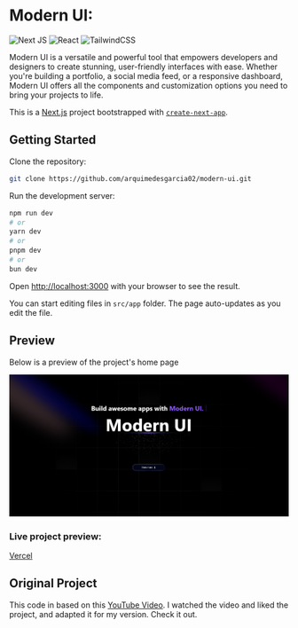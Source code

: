 # Modern UI:

![Next JS](https://img.shields.io/badge/Next-black?style=for-the-badge&logo=next.js&logoColor=white) ![React](https://img.shields.io/badge/react-%2320232a.svg?style=for-the-badge&logo=react&logoColor=%2361DAFB) ![TailwindCSS](https://img.shields.io/badge/tailwindcss-%2338B2AC.svg?style=for-the-badge&logo=tailwind-css&logoColor=white)

Modern UI is a versatile and powerful tool that empowers developers and designers to create stunning, user-friendly interfaces with ease. Whether you're building a portfolio, a social media feed, or a responsive dashboard, Modern UI offers all the components and customization options you need to bring your projects to life.

This is a [Next.js](https://nextjs.org) project bootstrapped with [`create-next-app`](https://nextjs.org/docs/app/api-reference/cli/create-next-app).

## Getting Started

Clone the repository:

```bash
git clone https://github.com/arquimedesgarcia02/modern-ui.git
```

Run the development server:

```bash
npm run dev
# or
yarn dev
# or
pnpm dev
# or
bun dev
```

Open [http://localhost:3000](http://localhost:3000) with your browser to see the result.

You can start editing files in `src/app` folder. The page auto-updates as you edit the file.

## Preview

Below is a preview of the project's home page

![AppPreview](./public/preview.PNG)

### Live project preview:

[Vercel]()

## Original Project

This code in based on this [YouTube Video](https://www.youtube.com/watch?v=vaYGZ6kb0Nk). I watched the video and liked the project, and adapted it for my version. Check it out.
